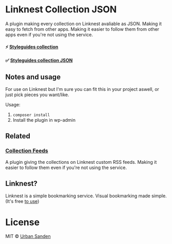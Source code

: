 # Linknest Collection JSON

A plugin making every collection on Linknest avaliable as JSON. Making it easy to fetch from other apps. Making it easier to follow them from other apps even if you're not using the service.

#### ⚡ [Styleguides collection](https://linknest.com/urban/styleguides/)

#### ✅ [Styleguides collection JSON](https://linknest.com/urban/styleguides/json)

## Notes and usage

For use on Linknest but I'm sure you can fit this in your project aswell, or just pick pieces you want/like.

Usage:

1. ``composer install``
2. Install the plugin in wp-admin

## Related

### [Collection Feeds](https://github.com/Linknest/collectionfeeds)
A plugin giving the collections on Linknest custom RSS feeds. Making it easier to follow them even if you're not using the service.

## Linknest?

Linknest is a simple bookmarking service. Visual bookmarking made simple. (It's free [to use](https://linknest.com/login/?q=/login&action=register))

# License

MIT © [Urban Sanden](https://github.com/urre)
